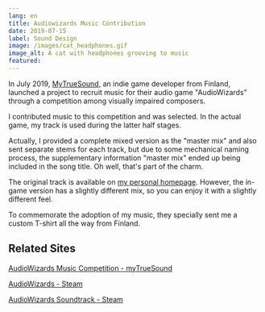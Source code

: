 ```yaml
---
lang: en
title: Audiowizards Music Contribution
date: 2019-07-15
label: Sound Design
image: /images/cat_headphones.gif
image_alt: A cat with headphones grooving to music
featured:
---
```


In July 2019, [MyTrueSound](https://www.mytruesound.com/), an indie game developer from Finland, launched a project to recruit music for their audio game "AudioWizards" through a competition among visually impaired composers.

I contributed music to this competition and was selected. In the actual game, my track is used during the latter half stages.

Actually, I provided a complete mixed version as the "master mix" and also sent separate stems for each track, but due to some mechanical naming process, the supplementary information "master mix" ended up being included in the song title. Oh well, that's part of the charm.

The original track is available on [my personal homepage](https://nyanchangames.com/music/player.php?listen=sorcery). However, the in-game version has a slightly different mix, so you can enjoy it with a slightly different feel.

To commemorate the adoption of my music, they specially sent me a custom T-shirt all the way from Finland.

## Related Sites

[AudioWizards Music Competition - myTrueSound](https://www.mytruesound.com/audiowizards-music)

[AudioWizards - Steam](https://store.steampowered.com/app/1215350/AudioWizards/?l=japanese)

[AudioWizards Soundtrack - Steam](https://store.steampowered.com/app/1218880/AudioWizards_Soundtrack/)